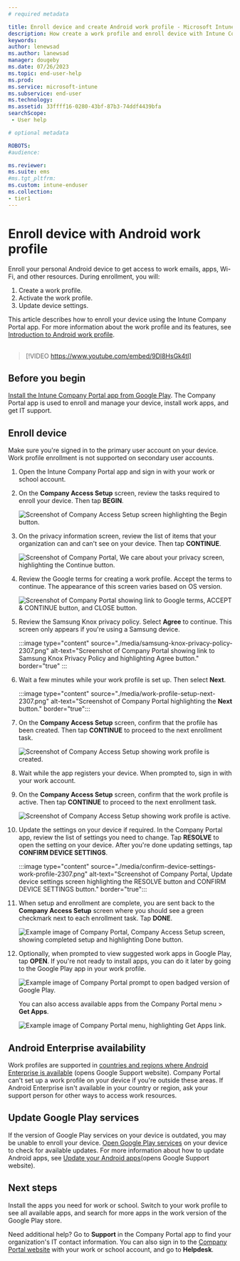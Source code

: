```yaml
---
# required metadata

title: Enroll device and create Android work profile - Microsoft Intune | Microsoft Docs
description: How create a work profile and enroll device with Intune Company Portal.
keywords:
author: lenewsad
ms.author: lanewsad
manager: dougeby
ms.date: 07/26/2023  
ms.topic: end-user-help
ms.prod:
ms.service: microsoft-intune
ms.subservice: end-user
ms.technology:
ms.assetid: 33ffff16-0280-43bf-87b3-74ddf4439bfa
searchScope:
 - User help

# optional metadata

ROBOTS:  
#audience:

ms.reviewer: 
ms.suite: ems
#ms.tgt_pltfrm:
ms.custom: intune-enduser
ms.collection:
- tier1
---
```



# Enroll device with Android work profile  

Enroll your personal Android device to get access to work emails, apps, Wi-Fi, and other resources. During enrollment, you will:  

1. Create a work profile.  
2. Activate the work profile.  
3. Update device settings.  

This article describes how to enroll your device using the Intune Company Portal app. For more information about the work profile and its features, see [Introduction to Android work profile](what-happens-when-you-create-a-work-profile-android.md).   
</br>
> [!VIDEO https://www.youtube.com/embed/9Dl8HsGk4tI]

## Before you begin    

[Install the Intune Company Portal app from Google Play](https://play.google.com/store/apps/details?id=com.microsoft.windowsintune.companyportal). The Company Portal app is used to enroll and manage your device, install work apps, and get IT support.  

## Enroll device  
Make sure you're signed in to the primary user account on your device. Work profile enrollment is not supported on secondary user accounts.  

1. Open the Intune Company Portal app and sign in with your work or school account.   

2. On the **Company Access Setup** screen, review the tasks required to enroll your device. Then tap **BEGIN**.  

    ![Screenshot of Company Access Setup screen highlighting the Begin button.](./media/access-setup-work-profile-1911.png)  

3. On the privacy information screen, review the list of items that your organization can and can't see on your device. Then tap **CONTINUE**. 

    ![Screenshot of Company Portal, We care about your privacy screen, highlighting the Continue button.](./media/android-privacy-screen-1911.png)
4. Review the Google terms for creating a work profile. Accept the terms to continue. The appearance of this screen varies based on OS version.  

    
    ![Screenshot of Company Portal showing link to Google terms, ACCEPT & CONTINUE button, and CLOSE button.](./media/android-wp-05-1908.png)  

5. Review the Samsung Knox privacy policy. Select **Agree** to continue. This screen only appears if you're using a Samsung device.  

   :::image type="content" source="./media/samsung-knox-privacy-policy-2307.png" alt-text="Screenshot of Company Portal showing link to Samsung Knox Privacy Policy and highlighting Agree button." border="true" :::
    
6. Wait a few minutes while your work profile is set up. Then select **Next**.         

      :::image type="content" source="./media/work-profile-setup-next-2307.png" alt-text="Screenshot of Company Portal highlighting the **Next** button." border="true":::

7. On the **Company Access Setup** screen, confirm that the profile has been created. Then tap **CONTINUE** to proceed to the next enrollment task.    

    ![Screenshot of Company Access Setup showing work profile is created.](./media/work-profile-complete-1911.png)  

8. Wait while the app registers your device. When prompted to, sign in with your work account.  
9. On the **Company Access Setup** screen, confirm that the work profile is active. Then tap **CONTINUE** to proceed to the next enrollment task.  

    ![Screenshot of Company Access Setup showing work profile is active.](./media/work-profile-active-1911.png)  

10. Update the settings on your device if required. In the Company Portal app, review the list of settings you need to change. Tap **RESOLVE** to open the setting on your device. After you're done updating settings, tap **CONFIRM DEVICE SETTINGS**.    

      :::image type="content" source="./media/confirm-device-settings-work-profile-2307.png" alt-text="Screenshot of Company Portal, Update device settings screen highlighting the RESOLVE button and CONFIRM DEVICE SETTINGS button." border="true":::  

11. When setup and enrollment are complete, you are sent back to the **Company Access Setup** screen where you should see a green checkmark next to each enrollment task. Tap **DONE**.       

    ![Example image of Company Portal, Company Access Setup screen, showing completed setup and highlighting Done button.](./media/work-profile-done-1911.png)  

12. Optionally, when prompted to view suggested work apps in Google Play, tap **OPEN**. If you're not ready to install apps, you can do it later by going to the Google Play app in your work profile.    

    ![Example image of Company Portal prompt to open badged version of Google Play.](./media/get-apps-banner-android-2005.png) 

    You can also access available apps from the Company Portal menu > **Get Apps**.  

    ![Example image of Company Portal menu, highlighting Get Apps link.](./media/updated-drawer-android-2005.png)  

## Android Enterprise availability 

Work profiles are supported in [countries and regions where Android Enterprise is available](https://support.google.com/work/android/answer/6270910) (opens Google Support website). Company Portal can't set up a work profile on your device if you're outside these areas. If Android Enterprise isn't available in your country or region, ask your support person for other ways to access work resources.  

## Update Google Play services  

If the version of Google Play services on your device is outdated, you may be unable to enroll your device. [Open Google Play services](https://play.google.com/store/apps/details?id=com.google.android.gms) on your device to check for available updates. For more information about how to update Android apps, see [Update your Android apps](https://support.google.com/googleplay/answer/113412)(opens Google Support website).  

## Next steps  
Install the apps you need for work or school. Switch to your work profile to see all available apps, and search for more apps in the work version of the Google Play store. 

Need additional help? Go to **Support** in the Company Portal app to find your organization's IT contact information. You can also sign in to the [Company Portal website](https://go.microsoft.com/fwlink/?linkid=2010980) with your work or school account, and go to **Helpdesk**.

